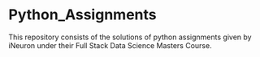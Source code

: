 # Python_Assignments

This repository consists of the solutions of python assignments given by iNeuron under their Full Stack Data Science Masters Course.

